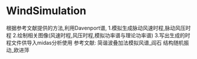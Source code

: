 # WindSimulation
根据参考文献提供的方法,利用Davenport谱,
1.模拟生成脉动风速时程,脉动风压时程
2.绘制相关图像(风速时程,风压时程,模拟功率谱与理论功率谱)
3.写出生成的时程文件供导入midas分析使用
参考文献:
简谐波叠加法模拟风谱_阎石
结构随机振动_欧进萍
